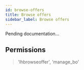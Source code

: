 ```yaml
---
id: browse-offers
title: Browse offers
sidebar_label: Browse offers
---
```


Pending documentation...

## Permissions

> 'lhbrowseoffer', 'manage_bo'